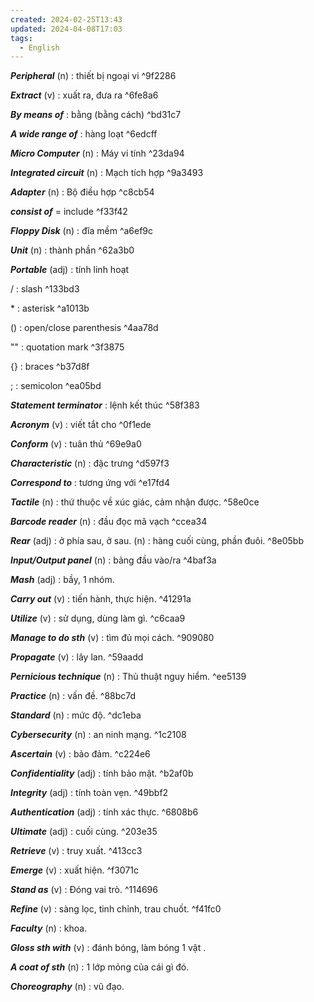 ```yaml
---
created: 2024-02-25T13:43
updated: 2024-04-08T17:03
tags:
  - English
---
```

***Peripheral*** (n) :  thiết bị ngoại vi ^9f2286

***Extract*** (v) :  xuất ra, đưa ra ^6fe8a6

***By means of*** : bằng (bằng cách) ^bd31c7

***A wide range of*** : hàng loạt ^6edcff

***Micro Computer*** (n) : Máy vi tính ^23da94

***Integrated circuit*** (n) : Mạch tích hợp ^9a3493

***Adapter*** (n) : Bộ điều hợp ^c8cb54

***consist of*** = include ^f33f42

***Floppy Disk*** (n) : đĩa mềm ^a6ef9c

***Unit*** (n) :  thành phần ^62a3b0

***Portable*** (adj) : tính linh hoạt

/ : slash ^133bd3

\* :  asterisk ^a1013b

() : open/close parenthesis ^4aa78d

""  : quotation mark ^3f3875

{} : braces ^b37d8f

; : semicolon ^ea05bd

***Statement terminator*** : lệnh kết thúc ^58f383

***Acronym*** (v) : viết tắt cho ^0f1ede

***Conform*** (v) : tuân thủ ^69e9a0

***Characteristic*** (n) : đặc trưng ^d597f3

***Correspond to*** : tương ứng với ^e17fd4

***Tactile*** (n)  : thứ thuộc về xúc giác, cảm nhận được. ^58e0ce

***Barcode reader*** (n) : đầu đọc mã vạch ^ccea34

***Rear*** (adj) : ở phía sau, ở sau. 
	(n) : hàng cuối cùng, phần đuôi. ^8e05bb

***Input/Output panel*** (n) : bảng đầu vào/ra ^4baf3a

***Mash*** (adj) : bầy, 1 nhóm.

***Carry out*** (v) : tiến hành, thực hiện. ^41291a

***Utilize*** (v) : sử dụng, dùng làm gì. ^c6caa9

***Manage to do sth*** (v) : tìm đủ mọi cách. ^909080

***Propagate*** (v) : lây lan. ^59aadd

***Pernicious technique*** (n) : Thủ thuật nguy hiểm. ^ee5139

***Practice*** (n) : vấn đề. ^88bc7d

***Standard*** (n) : mức độ. ^dc1eba

***Cybersecurity*** (n) : an ninh mạng.  ^1c2108

***Ascertain*** (v) : bảo đảm. ^c224e6

***Confidentiality*** (adj) : tính bảo mật. ^b2af0b

***Integrity*** (adj) : tính toàn vẹn. ^49bbf2

***Authentication*** (adj) : tính xác thực. ^6808b6

***Ultimate*** (adj) : cuối cùng. ^203e35

***Retrieve*** (v) : truy xuất. ^413cc3

***Emerge*** (v) : xuất hiện. ^f3071c

***Stand as*** (v) : Đóng vai trò. ^114696

***Refine*** (v) : sàng lọc, tinh chỉnh, trau chuốt. ^f41fc0

***Faculty*** (n) : khoa.

***Gloss sth with*** (v) : đánh bóng, làm bóng 1 vật .

***A coat of sth*** (n) : 1 lớp mỏng của cái gì đó.

***Choreography*** (n) : vũ đạo.
